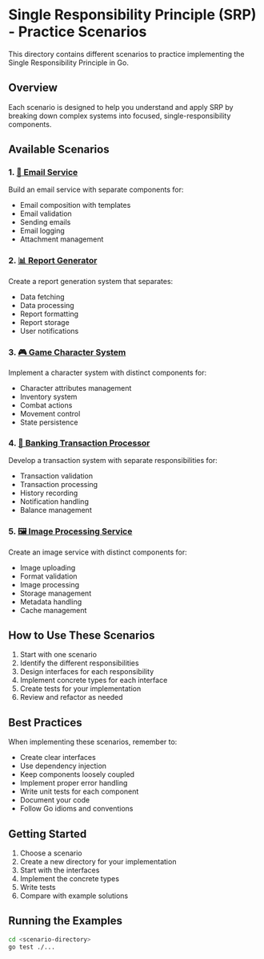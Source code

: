# Single Responsibility Principle (SRP) - Practice Scenarios

This directory contains different scenarios to practice implementing the Single Responsibility Principle in Go.

## Overview

Each scenario is designed to help you understand and apply SRP by breaking down complex systems into focused, single-responsibility components.

## Available Scenarios

### 1. [📧 Email Service](./email_service/README.md)
Build an email service with separate components for:
- Email composition with templates
- Email validation
- Sending emails
- Email logging
- Attachment management

### 2. [📊 Report Generator](./report_generator/README.md)
Create a report generation system that separates:
- Data fetching
- Data processing
- Report formatting
- Report storage
- User notifications

### 3. [🎮 Game Character System](./game_character_system/README.md)
Implement a character system with distinct components for:
- Character attributes management
- Inventory system
- Combat actions
- Movement control
- State persistence

### 4. [🏦 Banking Transaction Processor](./banking_transaction_processor/README.md)
Develop a transaction system with separate responsibilities for:
- Transaction validation
- Transaction processing
- History recording
- Notification handling
- Balance management

### 5. [🖼️ Image Processing Service](./image_processing_service/README.md)
Create an image service with distinct components for:
- Image uploading
- Format validation
- Image processing
- Storage management
- Metadata handling
- Cache management

## How to Use These Scenarios

1. Start with one scenario
2. Identify the different responsibilities
3. Design interfaces for each responsibility
4. Implement concrete types for each interface
5. Create tests for your implementation
6. Review and refactor as needed

## Best Practices

When implementing these scenarios, remember to:
- Create clear interfaces
- Use dependency injection
- Keep components loosely coupled
- Implement proper error handling
- Write unit tests for each component
- Document your code
- Follow Go idioms and conventions

## Getting Started

1. Choose a scenario
2. Create a new directory for your implementation
3. Start with the interfaces
4. Implement the concrete types
5. Write tests
6. Compare with example solutions

## Running the Examples

```bash
cd <scenario-directory>
go test ./...
```
